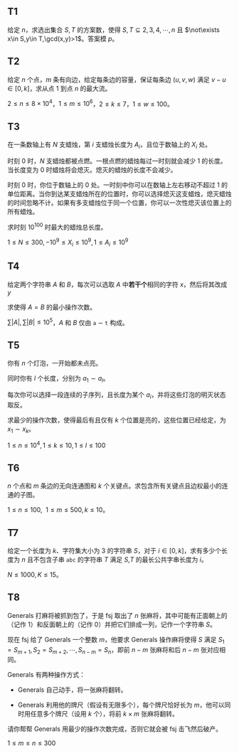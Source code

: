 ## T1

给定 $n$，求选出集合 $S,T$ 的方案数，使得 $S,T\subseteq {2,3,4,\cdots,n}$ 且 $\not\exists x\in S,y\in T,\gcd(x,y)>1$。答案模 $p$。

## T2

给定 $n$ 个点，$m$ 条有向边，给定每条边的容量，保证每条边 $(u,v,w)$ 满足 $v-u\in[0,k]$，求从点 $1$ 到点 $n$ 的最大流。

$2\leq n\leq 8\times 10^4$，$1\leq m\leq 10^6$，$2\leq k\leq 7$，$1\leq w\leq100$。

## T3

在一条数轴上有 $N$ 支蜡烛，第 $i$ 支蜡烛长度为 $A_i$，且位于数轴上的 $X_i$ 处。

时刻 $0$ 时，$N$ 支蜡烛都被点燃。一根点燃的蜡烛每过一时刻就会减少 $1$ 的长度。当长度变为 $0$ 时蜡烛将会熄灭。熄灭的蜡烛的长度不会减少。

时刻 $0$ 时，你位于数轴上的 $0$ 处。一时刻中你可以在数轴上左右移动不超过 $1$ 的单位距离。当你到达某支蜡烛所在的位置时，你可以选择熄灭这支蜡烛，熄灭蜡烛的时间忽略不计。如果有多支蜡烛位于同一个位置，你可以一次性熄灭该位置上的所有蜡烛。

求时刻 $10^{100}$ 时最大的蜡烛总长度。

$1\leq N\leq300,-10^9\leq X_i\leq10^9,1\leq A_i\leq10^9$

## T4

给定两个字符串 $A$ 和 $B$，每次可以选取 $A$ 中**若干个**相同的字符 $x$，然后将其改成 $y$

求使得 $A=B$ 的最小操作次数。

$\sum |A|,\sum |B|\le 10^5$，$A$ 和 $B$ 仅由 ```a``` $\sim$ ```t``` 构成。

## T5

你有 $n$ 个灯泡，一开始都未点亮。

同时你有 $l$ 个长度，分别为 $a_1 \sim a_l$。

每次你可以选择一段连续的子序列，且长度为某个 $a_i$，并将这些灯泡的明灭状态取反。

求最少的操作次数，使得最后有且仅有 $k$ 个位置是亮的，这些位置已经给定，为 $x_1 \sim x_k$。

$1\le n\le10^4,1\le k\le 10,1\le l\le100$

## T6

 $n$ 个点和 $m$ 条边的无向连通图和 $k$ 个关键点。求包含所有关键点且边权最小的连通的子图。

$1\leq n\leq 100,\ \ 1\leq m\leq 500,k\le 10$。

## T7

给定一个长度为 $k$、字符集大小为 $3$ 的字符串 $S$，对于 $i\in [0,k]$，求有多少个长度为 $n$ 且不包含子串 ```abc``` 的字符串 $T$ 满足 $S$,$T$ 的最长公共字串长度为 $i$。

$N\leq1000,K\leq15$。

## T8

Generals 打麻将被抓到包了，于是 fsj 取出了 $n$ 张麻将，其中可能有正面朝上的（记作 $1$）和反面朝上的（记作 $0$）并把它们排成一列，记作一个字符串 $S$。

现在 fsj 给了 Generals 一个整数 $m$，他要求 Generals 操作麻将使得 $S$ 满足 $S_1=S_{m+1},S_2=S_{m+2},\cdots,S_{n-m}=S_n$，即前 $n-m$ 张麻将和后 $n-m$ 张对应相同。

Generals 有两种操作方式：

- Generals 自己动手，将一张麻将翻转。

- Generals 利用他的牌尺（假设有无限多个），每个牌尺恰好长为 $m$，他可以同时用任意多个牌尺（设用 $k$ 个），将前 $k\times m$ 张麻将翻转。

请你帮帮 Generals 用最少的操作次数完成，否则它就会被 fsj 击飞然后破产。

$1\le m\le n\le 300$